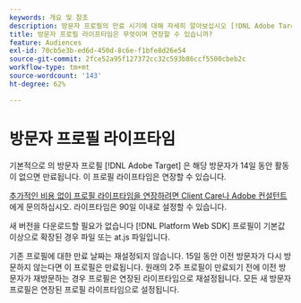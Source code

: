 ```yaml
---
keywords: 개요 및 참조
description: 방문자 프로필의 만료 시기에 대해 자세히 알아보십시오 [!DNL Adobe Target].
title: 방문자 프로필 라이프타임은 무엇이며 연장할 수 있습니까?
feature: Audiences
exl-id: 70cb5e3b-ed6d-450d-8c6e-f1bfe8d26e54
source-git-commit: 2fce52a95f127372cc32c593b86ccf5500cbeb2c
workflow-type: tm+mt
source-wordcount: '143'
ht-degree: 62%

---
```


# 방문자 프로필 라이프타임

기본적으로 의 방문자 프로필 [!DNL Adobe Target] 은 해당 방문자가 14일 동안 활동이 없으면 만료됩니다. 이 프로필 라이프타임은 연장할 수 있습니다.

[추가적인 비용 없이 프로필 라이프타임을 연장하려면 Client Care나 Adobe 컨설턴트](/help/cmp-resources-and-contact-information.md#reference_ACA3391A00EF467B87930A450050077C)에게 문의하십시오. 라이프타임은 90일 이내로 설정할 수 있습니다.

새 버전을 다운로드할 필요가 없습니다 [!DNL Platform Web SDK] 프로필이 기본값 이상으로 확장된 경우 파일 또는 at.js 파일입니다.

기존 프로필에 대한 만료 날짜는 재설정되지 않습니다. 15일 동안 이전 방문자가 다시 방문하지 않는다면 이 프로필은 만료됩니다. 원래의 2주 프로필이 만료되기 전에 이전 방문자가 재방문하는 경우 프로필은 연장된 라이프타임으로 재설정됩니다. 모든 새 방문자 프로필은 연장된 프로필 라이프타임으로 설정됩니다.
